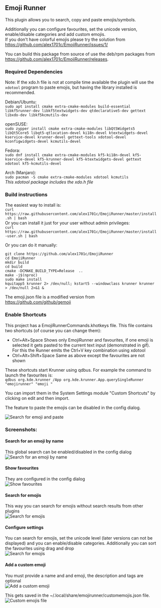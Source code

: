 ## Emoji Runner

This plugin allows you to search, copy and paste emojis/symbols.

Additionally you can configure favourites, set the unicode version, enable/disable categories and add custom emojis.  
If you don't have colorful emojis please try the solution from https://github.com/alex1701c/EmojiRunner/issues/1/ 

You can build this package from source of use the deb/rpm packages from https://github.com/alex1701c/EmojiRunner/releases.

### Required Dependencies

Note: If the xdo.h file is not at compile time available the plugin will use the `xdotool` program to paste emojis, 
but having the library installed is recommended.  

Debian/Ubuntu:  
`sudo apt install cmake extra-cmake-modules build-essential libkf5runner-dev libkf5textwidgets-dev qtdeclarative5-dev gettext libxdo-dev libkf5kcmutils-dev`

openSUSE:  
`sudo zypper install cmake extra-cmake-modules libQt5Widgets5 libQt5Core5 libqt5-qtlocation-devel ki18n-devel
ktextwidgets-devel kservice-devel krunner-devel gettext-tools xdotool-devel kconfigwidgets-devel kcmutils-devel`  

Fedora:  
`sudo dnf install cmake extra-cmake-modules kf5-ki18n-devel kf5-kservice-devel kf5-krunner-devel kf5-ktextwidgets-devel gettext xdotool kf5-kcmutils-devel`  

Arch (Manjaro):  
`sudo pacman -S cmake extra-cmake-modules xdotool kcmutils`  
*This xdotool package includes the xdo.h file*

### Build instructions  

The easiest way to install is:  
`curl https://raw.githubusercontent.com/alex1701c/EmojiRunner/master/install.sh | bash`  
Or you can install it just for your user without admin privileges:  
`curl https://raw.githubusercontent.com/alex1701c/EmojiRunner/master/install-user.sh | bash`

Or you can do it manually:

```
git clone https://github.com/alex1701c/EmojiRunner
cd EmojiRunner
mkdir build
cd build
cmake -DCMAKE_BUILD_TYPE=Release  ..
make -j$(nproc)
sudo make install
kquitapp5 krunner 2> /dev/null; kstart5 --windowclass krunner krunner > /dev/null 2>&1 &
```

The emoji.json file is a modified version from https://github.com/github/gemoji  

### Enable Shortcuts
This project has a EmojiRunnerCommands.khotkeys file.
This file contains two shortcuts (of course you can change them): 
- Ctrl+Alt+Space  Shows only EmojiRunner and favourites,
if one emoji is selected it gets pasted to the current text input (demonstrated in gif).
For this the Runner emits the Ctrl+V key combination using xdotool
- Ctrl+Alt+Shift+Space Same as above except the favourites are not shown  

These shortcuts start Krunner using qdbus. For example the command to launch the favourites is:  
`qdbus org.kde.krunner /App org.kde.krunner.App.querySingleRunner "emojirunner" "emoji "`

You can import them in the System Settings module "Custom Shortcuts" by clicking on edit and then import.  
 
The feature to paste the emojis can be disabled in the config dialog.  

![Search for emoji and paste](https://raw.githubusercontent.com/alex1701c/Screenshots/master/EmojiRunner/paste_emoji.gif)
### Screenshots:

#### Search for an emoji by name
This global search can be enabled/disabled in the config dialog  
![Search for an emoji by name](https://raw.githubusercontent.com/alex1701c/Screenshots/master/EmojiRunner/global_search.png)

#### Show favourites
They are configured in the config dialog  
![Show favourites](https://raw.githubusercontent.com/alex1701c/Screenshots/master/EmojiRunner/favourites.png)

#### Search for emojis
This way you can search for emojis without search results from other plugins  
![Search for emojis](https://raw.githubusercontent.com/alex1701c/Screenshots/master/EmojiRunner/search_with_prefix.png)  

#### Configure settings
You can search for emojis, set the unicode level (later versions can not be displayed) and you can enable/disable categories.
Additionally you can sort the favourites using drag and drop  
![Search for emojis](https://raw.githubusercontent.com/alex1701c/Screenshots/master/EmojiRunner/config.png)  

#### Add a custom emoji
You must provide a name and and emoji, the description and tags are optional  
![Add a custom emoji](https://raw.githubusercontent.com/alex1701c/Screenshots/master/EmojiRunner/enter_custom_emoji.png)  

This gets saved in the ~/.local/share/emojirunner/customemojis.json file.  
![Custom emojis file](https://raw.githubusercontent.com/alex1701c/Screenshots/master/EmojiRunner/custom_emojis_file.png)    
